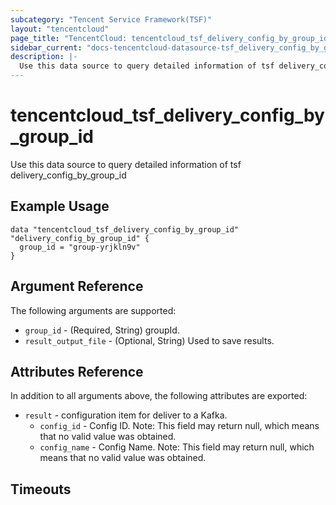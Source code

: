 ```yaml
---
subcategory: "Tencent Service Framework(TSF)"
layout: "tencentcloud"
page_title: "TencentCloud: tencentcloud_tsf_delivery_config_by_group_id"
sidebar_current: "docs-tencentcloud-datasource-tsf_delivery_config_by_group_id"
description: |-
  Use this data source to query detailed information of tsf delivery_config_by_group_id
---
```


# tencentcloud_tsf_delivery_config_by_group_id

Use this data source to query detailed information of tsf delivery_config_by_group_id

## Example Usage

```hcl
data "tencentcloud_tsf_delivery_config_by_group_id" "delivery_config_by_group_id" {
  group_id = "group-yrjkln9v"
}
```

## Argument Reference

The following arguments are supported:

* `group_id` - (Required, String) groupId.
* `result_output_file` - (Optional, String) Used to save results.

## Attributes Reference

In addition to all arguments above, the following attributes are exported:

* `result` - configuration item for deliver to a Kafka.
  * `config_id` - Config ID. Note: This field may return null, which means that no valid value was obtained.
  * `config_name` - Config Name. Note: This field may return null, which means that no valid value was obtained.


## Timeouts

<no value>


